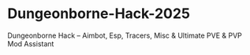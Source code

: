 # Dungeonborne-Hack-2025
Dungeonborne Hack – Aimbot, Esp, Tracers, Misc &amp; Ultimate PVE &amp; PVP Mod Assistant
